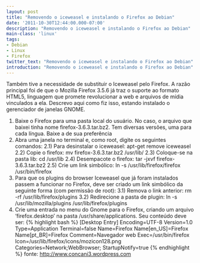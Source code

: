 ```yaml
---
layout: post
title: "Removendo o iceweasel e instalando o Firefox ao Debian"
date: '2011-10-30T12:44:00.000-07:00'
description: "Removendo o iceweasel e instalando o Firefox ao Debian"
main-class: 'linux'
tags:
- Debian
- Linux
- Firefox
twitter_text: "Removendo o iceweasel e instalando o Firefox ao Debian"
introduction: "Removendo o iceweasel e instalando o Firefox ao Debian"
---
```

Também tive a necessidade de substituir o Iceweasel pelo Firefox. A razão principal foi de que o Mozilla Firefox 3.5.6 já traz o suporte ao formato HTML5, linguagem que promete revolucionar a web e arquivos de mídia vinculados a ela. Descrevo aqui como fiz isso, estando instalado o gerenciador de janelas GNOME.
1) Baixe o Firefox para uma pasta local do usuário. No caso, o arquivo que baixei tinha nome firefox-3.6.3.tar.bz2. Tem diversas versões, uma para cada língua. Baixe a de sua preferência
2) Abra uma janela no terminal e, como root, digite os seguintes comandos:
2.1) Para desinstalar o iceweasel: apt-get remove iceweasel
2.2) Copie o firefox: mv firefox-3.6.3.tar.bz2 /usr/lib/
2.3) Coloque-se na pasta lib: cd /usr/lib
2.4) Desempacote o firefox: tar -jxvf firefox-3.6.3.tar.bz2
2.5) Crie um link simbólico: ln -s /usr/lib/firefox/firefox /usr/bin/firefox
3) Para que os plugins do browser Iceweasel que já foram instalados passem a funcionar no Firefox, deve ser criado um link simbólico da seguinte forma (com permissão de root):
3.1) Remova o link anterior: rm -rf /usr/lib/firefox/plugins
3.2) Redirecione a pasta de plugin: ln -s /usr/lib/mozilla/plugins /usr/lib/firefox/plugins
4) Crie uma entrada no menu do Gnome para o Firefox, criando um arquivo ‘firefox.desktop’ na pasta /usr/share/applications.
Seu conteúdo deve ser:
{% highlight bash %}
[Desktop Entry]
Encoding=UTF-8
Version=1.0
Type=Application
Terminal=false
Name=Firefox
Name[en_US]=Firefox
Name[pt_BR]=Firefox
Comment=Navegador web
Exec=/usr/bin/firefox
Icon=/usr/lib/firefox/icons/mozicon128.png
Categories=Network;WebBrowser;
StartupNotify=true
{% endhighlight %}
fonte: http://www.concani3.wordpress.com

